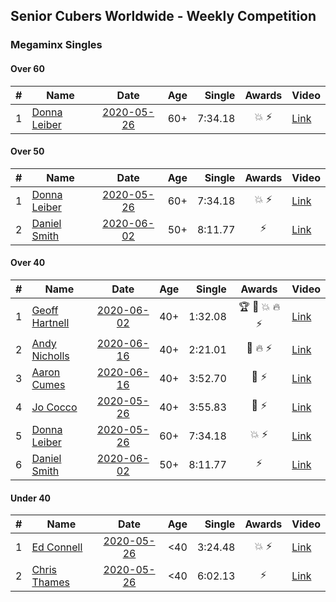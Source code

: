 ## Senior Cubers Worldwide - Weekly Competition
### Megaminx Singles

#### Over 60

| # | Name | Date | Age | Single | Awards | Video |
| :--: | -- | :--: | :--: | --: | :--: | -- |
| 1 | [Donna Leiber](../../persons/donna_leiber/minx.md) | [2020-05-26](2020-05-26.md) | 60+ | 7:34.18 | 💥 ⚡ | [Link](https://www.facebook.com/events/688407551989463/permalink/690856405077911/) |

#### Over 50

| # | Name | Date | Age | Single | Awards | Video |
| :--: | -- | :--: | :--: | --: | :--: | -- |
| 1 | [Donna Leiber](../../persons/donna_leiber/minx.md) | [2020-05-26](2020-05-26.md) | 60+ | 7:34.18 | 💥 ⚡ | [Link](https://www.facebook.com/events/688407551989463/permalink/690856405077911/) |
| 2 | [Daniel Smith](../../persons/daniel_smith/minx.md) | [2020-06-02](2020-06-02.md) | 50+ | 8:11.77 | ⚡ | [Link](https://www.facebook.com/events/3373950429496747/permalink/3381536338738156/) |

#### Over 40

| # | Name | Date | Age | Single | Awards | Video |
| :--: | -- | :--: | :--: | --: | :--: | -- |
| 1 | [Geoff Hartnell](../../persons/geoff_hartnell/minx.md) | [2020-06-02](2020-06-02.md) | 40+ | 1:32.08 | 🏆 🥇 💥 🔥 ⚡ | [Link](https://www.facebook.com/events/3373950429496747/permalink/3374121619479628/) |
| 2 | [Andy Nicholls](../../persons/andy_nicholls/minx.md) | [2020-06-16](2020-06-16.md) | 40+ | 2:21.01 | 🥈 🔥 ⚡ | [Link](https://www.facebook.com/events/604103587178706/permalink/606984593557272/) |
| 3 | [Aaron Cumes](../../persons/aaron_cumes/minx.md) | [2020-06-16](2020-06-16.md) | 40+ | 3:52.70 | 🥉 ⚡ | [Link](https://www.facebook.com/events/604103587178706/permalink/604969967092068/) |
| 4 | [Jo Cocco](../../persons/jo_cocco/minx.md) | [2020-05-26](2020-05-26.md) | 40+ | 3:55.83 | 🥉 ⚡ | [Link](https://www.facebook.com/events/688407551989463/permalink/689392185224333/) |
| 5 | [Donna Leiber](../../persons/donna_leiber/minx.md) | [2020-05-26](2020-05-26.md) | 60+ | 7:34.18 | 💥 ⚡ | [Link](https://www.facebook.com/events/688407551989463/permalink/690856405077911/) |
| 6 | [Daniel Smith](../../persons/daniel_smith/minx.md) | [2020-06-02](2020-06-02.md) | 50+ | 8:11.77 | ⚡ | [Link](https://www.facebook.com/events/3373950429496747/permalink/3381536338738156/) |

#### Under 40

| # | Name | Date | Age | Single | Awards | Video |
| :--: | -- | :--: | :--: | --: | :--: | -- |
| 1 | [Ed Connell](../../persons/ed_connell/minx.md) | [2020-05-26](2020-05-26.md) | <40 | 3:24.48 | 💥 ⚡ | [Link](https://www.facebook.com/events/688407551989463/permalink/691174248379460/) |
| 2 | [Chris Thames](../../persons/chris_thames/minx.md) | [2020-05-26](2020-05-26.md) | <40 | 6:02.13 | ⚡ | [Link](https://www.facebook.com/events/688407551989463/permalink/690392548457630/) |


<!-- Global site tag (gtag.js) - Google Analytics -->
<script async src="https://www.googletagmanager.com/gtag/js?id=UA-86348435-3"></script>
<script>window.dataLayer = window.dataLayer || []; function gtag() {dataLayer.push(arguments);} gtag('js', new Date()); gtag('config', 'UA-86348435-3');</script>
